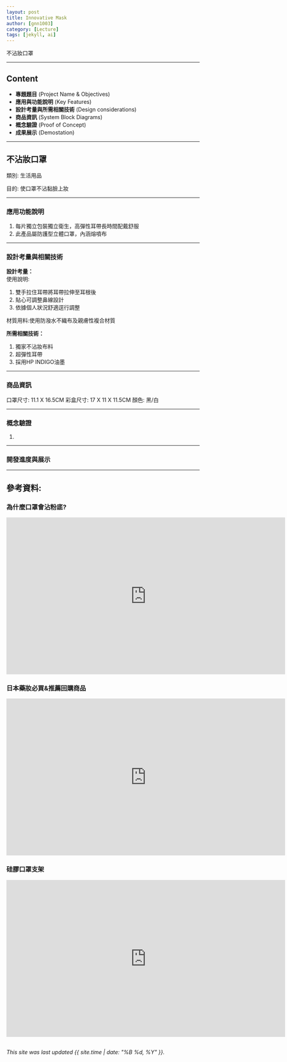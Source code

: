 ```yaml
---
layout: post
title: Innovative Mask
author: [gnn1003]
category: [Lecture]
tags: [jekyll, ai]
---
```


不沾妝口罩

---
## Content
* **專題題目** (Project Name & Objectives)
* **應用與功能說明** (Key Features)
* **設計考量與所需相關技術** (Design considerations)
* **商品資訊** (System Block Diagrams)
* **概念驗證** (Proof of Concept)
* **成果展示** (Demostation)

---
## 不沾妝口罩
類別: 生活用品 <br>

目的: 使口罩不沾黏臉上妝 <br>

---
### 應用功能說明
1. 每片獨立包裝獨立衛生，高彈性耳帶長時間配戴舒服
2. 此產品屬防護型立體口罩，內涵熔噴布

---
### 設計考量與相關技術
**設計考量：**<br>
使用說明:
1. 雙手拉住耳帶將耳帶拉伸至耳根後
2. 貼心可調整鼻線設計
3. 依據個人狀況舒適逕行調整

材質用料:使用防潑水不織布及親膚性複合材質

**所需相關技術：**<br>
1. 獨家不沾妝布料
2. 超彈性耳帶
3. 採用HP INDIGO油墨

---
### 商品資訊
口罩尺寸: 11.1 X 16.5CM
彩盒尺寸: 17 X 11 X 11.5CM
顏色: 黑/白

---
### 概念驗證
1. 

---
### 開發進度與展示

---
## 參考資料:

### 為什麼口罩會沾粉底?
<iframe width="727" height="409" src="https://www.youtube.com/embed/J_iL5ITWZ10" title="為什麼口罩會沾粉底??🤔你必須先了解這件事!!!｜同場推薦適合戴口罩的開架&amp;專櫃粉底🙆🏻‍♀️ | Yuna悠那" frameborder="0" allow="accelerometer; autoplay; clipboard-write; encrypted-media; gyroscope; picture-in-picture; web-share" allowfullscreen></iframe>

### 日本藥妝必買&推薦回購商品
<iframe width="727" height="409" src="https://www.youtube.com/embed/zv7pkuZ3gdw" title="2023最新🔥日本藥妝必買&amp;推薦回購商品！日本女生都在戴的口罩、超好穿不勒腳踝襪子、日雜狂推KANEBO粉霜、號稱平價版AESOP、升級款洗顏粉、&amp;be最新保養品｜itsPeachi" frameborder="0" allow="accelerometer; autoplay; clipboard-write; encrypted-media; gyroscope; picture-in-picture; web-share" allowfullscreen></iframe>

### 硅膠口罩支架
<iframe width="727" height="409" src="https://www.youtube.com/embed/ha9XlwmWypQ" title="硅膠口罩支架 介紹" frameborder="0" allow="accelerometer; autoplay; clipboard-write; encrypted-media; gyroscope; picture-in-picture; web-share" allowfullscreen></iframe>

<br />
<br />

*This site was last updated {{ site.time | date: "%B %d, %Y" }}.*
